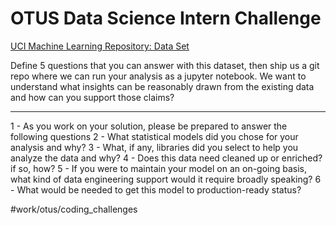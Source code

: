 # OTUS Data Science Intern Challenge

[UCI Machine Learning Repository:  Data Set](https://archive.ics.uci.edu/ml/datasets/student+performance)

Define 5 questions that you can answer with this dataset, then ship us a git repo where we can run your analysis as a jupyter notebook.  We want to understand what insights can be reasonably drawn from the existing data and how can you support those claims?

---
1 - As you work on your solution, please be prepared to answer the following questions
2 - What statistical models did you chose for your analysis and why?
3 - What, if any, libraries did you select to help you analyze the data and why?
4 - Does this data need cleaned up or enriched? if so, how?
5 - If you were to maintain your model on an on-going basis, what kind of data engineering support would it require broadly speaking?
6 - What would be needed to get this model to production-ready status?

#work/otus/coding_challenges
